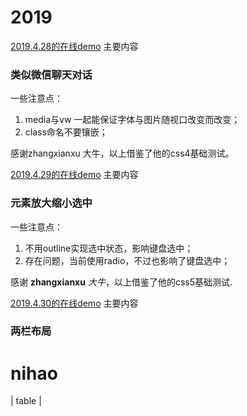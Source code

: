 # 2019
[2019.4.28的在线demo](https://jsbin.com/gusazek/edit?html,css,output)
主要内容
### 类似微信聊天对话                                           
一些注意点：
1. media与vw 一起能保证字体与图片随视口改变而改变；
2. class命名不要镶嵌；

感谢zhangxianxu 大牛，以上借鉴了他的css4基础测试。

[2019.4.29的在线demo](https://jsbin.com/mavarox/edit?html,css,output)
主要内容
### 元素放大缩小选中

一些注意点：
1. 不用outline实现选中状态，影响键盘选中；
2. 存在问题，当前使用radio，不过也影响了键盘选中；

感谢 **zhangxianxu**  *大牛*，以上借鉴了他的css5基础测试.

[2019.4.30的在线demo](https://jsbin.com/bufulek/1/edit?html,css,output)
主要内容
### 两栏布局






# nihao
| table | 
